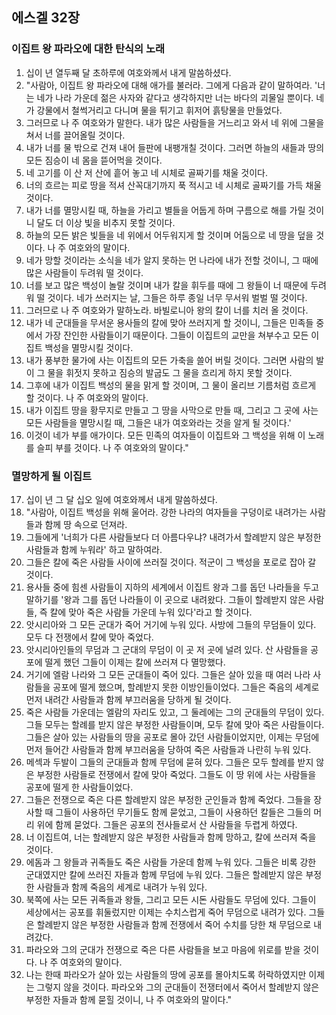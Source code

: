 ## 에스겔 32장

### 이집트 왕 파라오에 대한 탄식의 노래
1. 십이 년 열두째 달 초하루에 여호와께서 내게 말씀하셨다.
2. "사람아, 이집트 왕 파라오에 대해 애가를 불러라. 그에게 다음과 같이 말하여라. '너는 네가 나라 가운데 젊은 사자와 같다고 생각하지만 너는 바다의 괴물일 뿐이다. 네가 강물에서 철썩거리고 다니며 물을 튀기고 휘저어 흙탕물을 만들었다.
3. 그러므로 나 주 여호와가 말한다. 내가 많은 사람들을 거느리고 와서 네 위에 그물을 쳐서 너를 끌어올릴 것이다.
4. 내가 너를 물 밖으로 건져 내어 들판에 내팽개칠 것이다. 그러면 하늘의 새들과 땅의 모든 짐승이 네 몸을 뜯어먹을 것이다.
5. 네 고기를 이 산 저 산에 흩어 놓고 네 시체로 골짜기를 채울 것이다.
6. 너의 흐르는 피로 땅을 적셔 산꼭대기까지 푹 적시고 네 시체로 골짜기를 가득 채울 것이다.
7. 내가 너를 멸망시킬 때, 하늘을 가리고 별들을 어둡게 하며 구름으로 해를 가릴 것이니 달도 더 이상 빛을 비추지 못할 것이다.
8. 하늘의 모든 밝은 빛들을 네 위에서 어두워지게 할 것이며 어둠으로 네 땅을 덮을 것이다. 나 주 여호와의 말이다.
9. 네가 망할 것이라는 소식을 네가 알지 못하는 먼 나라에 내가 전할 것이니, 그 때에 많은 사람들이 두려워 떨 것이다.
10. 너를 보고 많은 백성이 놀랄 것이며 내가 칼을 휘두를 때에 그 왕들이 너 때문에 두려워 떨 것이다. 네가 쓰러지는 날, 그들은 하루 종일 너무 무서워 벌벌 떨 것이다.
11. 그러므로 나 주 여호와가 말하노라. 바빌로니아 왕의 칼이 너를 치러 올 것이다.
12. 내가 네 군대들을 무서운 용사들의 칼에 맞아 쓰러지게 할 것이니, 그들은 민족들 중에서 가장 잔인한 사람들이기 때문이다. 그들이 이집트의 교만을 쳐부수고 모든 이집트 백성을 멸망시킬 것이다.
13. 내가 풍부한 물가에 사는 이집트의 모든 가축을 쓸어 버릴 것이다. 그러면 사람의 발이 그 물을 휘젓지 못하고 짐승의 발굽도 그 물을 흐리게 하지 못할 것이다.
14. 그후에 내가 이집트 백성의 물을 맑게 할 것이며, 그 물이 올리브 기름처럼 흐르게 할 것이다. 나 주 여호와의 말이다.
15. 내가 이집트 땅을 황무지로 만들고 그 땅을 사막으로 만들 때, 그리고 그 곳에 사는 모든 사람들을 멸망시킬 때, 그들은 내가 여호와라는 것을 알게 될 것이다.'
16. 이것이 네가 부를 애가이다. 모든 민족의 여자들이 이집트와 그 백성을 위해 이 노래를 슬피 부를 것이다. 나 주 여호와의 말이다."
### 멸망하게 될 이집트
17. 십이 년 그 달 십오 일에 여호와께서 내게 말씀하셨다.
18. "사람아, 이집트 백성을 위해 울어라. 강한 나라의 여자들을 구덩이로 내려가는 사람들과 함께 땅 속으로 던져라.
19. 그들에게 '너희가 다른 사람들보다 더 아름다우냐? 내려가서 할례받지 않은 부정한 사람들과 함께 누워라' 하고 말하여라.
20. 그들은 칼에 죽은 사람들 사이에 쓰러질 것이다. 적군이 그 백성을 포로로 잡아 갈 것이다.
21. 용사들 중에 힘센 사람들이 지하의 세계에서 이집트 왕과 그를 돕던 나라들을 두고 말하기를 '왕과 그를 돕던 나라들이 이 곳으로 내려왔다. 그들이 할례받지 않은 사람들, 즉 칼에 맞아 죽은 사람들 가운데 누워 있다'라고 할 것이다.
22. 앗시리아와 그 모든 군대가 죽어 거기에 누워 있다. 사방에 그들의 무덤들이 있다. 모두 다 전쟁에서 칼에 맞아 죽었다.
23. 앗시리아인들의 무덤과 그 군대의 무덤이 이 곳 저 곳에 널려 있다. 산 사람들을 공포에 떨게 했던 그들이 이제는 칼에 쓰러져 다 멸망했다.
24. 거기에 엘람 나라와 그 모든 군대들이 죽어 있다. 그들은 살아 있을 때 여러 나라 사람들을 공포에 떨게 했으며, 할례받지 못한 이방인들이었다. 그들은 죽음의 세계로 먼저 내려간 사람들과 함께 부끄러움을 당하게 될 것이다.
25. 죽은 사람들 가운데는 엘람의 자리도 있고, 그 둘레에는 그의 군대들의 무덤이 있다. 그들 모두는 할례를 받지 않은 부정한 사람들이며, 모두 칼에 맞아 죽은 사람들이다. 그들은 살아 있는 사람들의 땅을 공포로 몰아 갔던 사람들이었지만, 이제는 무덤에 먼저 들어간 사람들과 함께 부끄러움을 당하여 죽은 사람들과 나란히 누워 있다.
26. 메섹과 두발이 그들의 군대들과 함께 무덤에 묻혀 있다. 그들은 모두 할례를 받지 않은 부정한 사람들로 전쟁에서 칼에 맞아 죽었다. 그들도 이 땅 위에 사는 사람들을 공포에 떨게 한 사람들이었다.
27. 그들은 전쟁으로 죽은 다른 할례받지 않은 부정한 군인들과 함께 죽었다. 그들을 장사할 때 그들이 사용하던 무기들도 함께 묻었고, 그들이 사용하던 칼들은 그들의 머리 위에 함께 묻었다. 그들은 공포의 전사들로서 산 사람들을 두렵게 하였다.
28. 너 이집트여, 너는 할례받지 않은 부정한 사람들과 함께 망하고, 칼에 쓰러져 죽을 것이다.
29. 에돔과 그 왕들과 귀족들도 죽은 사람들 가운데 함께 누워 있다. 그들은 비록 강한 군대였지만 칼에 쓰러진 자들과 함께 무덤에 누워 있다. 그들은 할례받지 않은 부정한 사람들과 함께 죽음의 세계로 내려가 누워 있다.
30. 북쪽에 사는 모든 귀족들과 왕들, 그리고 모든 시돈 사람들도 무덤에 있다. 그들이 세상에서는 공포를 휘둘렀지만 이제는 수치스럽게 죽어 무덤으로 내려가 있다. 그들은 할례받지 않은 부정한 사람들과 함께 전쟁에서 죽어 수치를 당한 채 무덤으로 내려갔다.
31. 파라오와 그의 군대가 전쟁으로 죽은 다른 사람들을 보고 마음에 위로를 받을 것이다. 나 주 여호와의 말이다.
32. 나는 한때 파라오가 살아 있는 사람들의 땅에 공포를 몰아치도록 허락하였지만 이제는 그렇지 않을 것이다. 파라오와 그의 군대들이 전쟁터에서 죽어서 할례받지 않은 부정한 자들과 함께 묻힐 것이니, 나 주 여호와의 말이다."